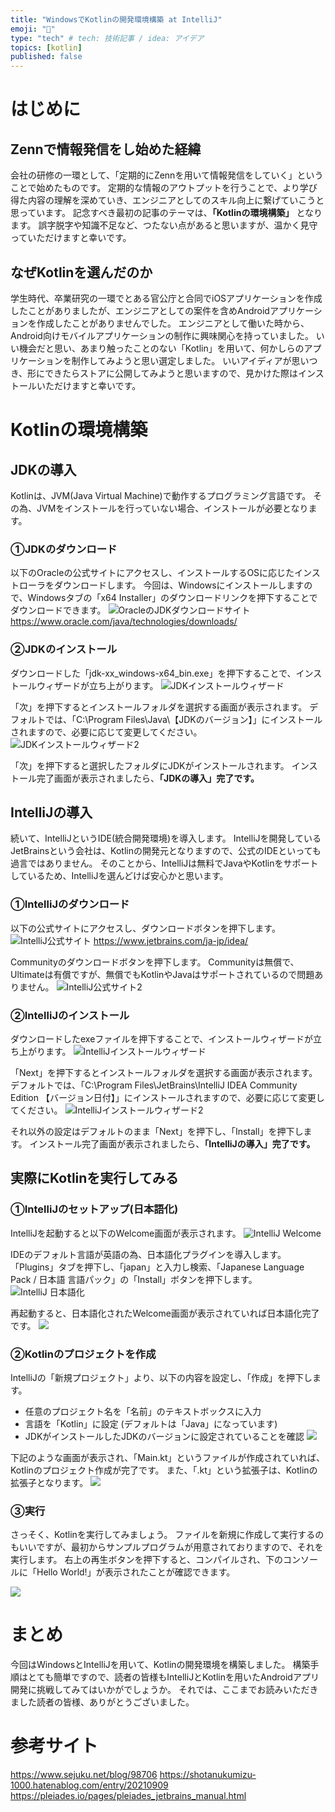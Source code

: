 ```yaml
---
title: "WindowsでKotlinの開発環境構築 at IntelliJ"
emoji: "👹"
type: "tech" # tech: 技術記事 / idea: アイデア
topics: [kotlin]
published: false
---
```


# はじめに
## Zennで情報発信をし始めた経緯
会社の研修の一環として、「定期的にZennを用いて情報発信をしていく」ということで始めたものです。
定期的な情報のアウトプットを行うことで、より学び得た内容の理解を深めていき、エンジニアとしてのスキル向上に繋げていこうと思っています。
記念すべき最初の記事のテーマは、**「Kotlinの環境構築」** となります。
誤字脱字や知識不足など、つたない点があると思いますが、温かく見守っていただけますと幸いです。

## なぜKotlinを選んだのか
学生時代、卒業研究の一環でとある官公庁と合同でiOSアプリケーションを作成したことがありましたが、エンジニアとしての案件を含めAndroidアプリケーションを作成したことがありませんでした。
エンジニアとして働いた時から、Android向けモバイルアプリケーションの制作に興味関心を持っていました。
いい機会だと思い、あまり触ったことのない「Kotlin」を用いて、何かしらのアプリケーションを制作してみようと思い選定しました。
いいアイディアが思いつき、形にできたらストアに公開してみようと思いますので、見かけた際はインストールいただけますと幸いです。

# Kotlinの環境構築
## JDKの導入
Kotlinは、JVM(Java Virtual Machine)で動作するプログラミング言語です。
その為、JVMをインストールを行っていない場合、インストールが必要となります。

### ①JDKのダウンロード
以下のOracleの公式サイトにアクセスし、インストールするOSに応じたインストローラをダウンロードします。
今回は、Windowsにインストールしますので、Windowsタブの「x64 Installer」のダウンロードリンクを押下することでダウンロードできます。
![OracleのJDKダウンロードサイト](https://storage.googleapis.com/zenn-user-upload/32a498280346-20221126.png)
https://www.oracle.com/java/technologies/downloads/

### ②JDKのインストール
ダウンロードした「jdk-xx_windows-x64_bin.exe」を押下することで、インストールウィザードが立ち上がります。
![JDKインストールウィザード](https://storage.googleapis.com/zenn-user-upload/21b5915d6f45-20221126.png)

「次」を押下するとインストールフォルダを選択する画面が表示されます。
デフォルトでは、「C:\Program Files\Java\【JDKのバージョン】」にインストールされますので、必要に応じて変更してください。
![JDKインストールウィザード2](https://storage.googleapis.com/zenn-user-upload/0085e970b78e-20221126.png)

「次」を押下すると選択したフォルダにJDKがインストールされます。
インストール完了画面が表示されましたら、**「JDKの導入」完了です。** 

## IntelliJの導入
続いて、IntelliJというIDE(統合開発環境)を導入します。
IntelliJを開発しているJetBrainsという会社は、Kotlinの開発元となりますので、公式のIDEといっても過言ではありません。
そのことから、IntelliJは無料でJavaやKotlinをサポートしているため、IntelliJを選んどけば安心かと思います。

### ①IntelliJのダウンロード
以下の公式サイトにアクセスし、ダウンロードボタンを押下します。
![IntelliJ公式サイト](https://storage.googleapis.com/zenn-user-upload/ff3e3a7d69d3-20221126.png)
https://www.jetbrains.com/ja-jp/idea/

Communityのダウンロードボタンを押下します。
Communityは無償で、Ultimateは有償ですが、無償でもKotlinやJavaはサポートされているので問題ありません。
![IntelliJ公式サイト2](https://storage.googleapis.com/zenn-user-upload/48c6ba34827f-20221126.png)

### ②IntelliJのインストール
ダウンロードしたexeファイルを押下することで、インストールウィザードが立ち上がります。
![IntelliJインストールウィザード](https://storage.googleapis.com/zenn-user-upload/323ca85f90c3-20221126.png)

「Next」を押下するとインストールフォルダを選択する画面が表示されます。
デフォルトでは、「C:\Program Files\JetBrains\IntelliJ IDEA Community Edition 【バージョン日付】」にインストールされますので、必要に応じて変更してください。
![IntelliJインストールウィザード2](https://storage.googleapis.com/zenn-user-upload/e27063e5e8c9-20221126.png)

それ以外の設定はデフォルトのまま「Next」を押下し、「Install」を押下します。
インストール完了画面が表示されましたら、**「IntelliJの導入」完了です。** 

## 実際にKotlinを実行してみる
### ①IntelliJのセットアップ(日本語化)
IntelliJを起動すると以下のWelcome画面が表示されます。
![IntelliJ Welcome](https://storage.googleapis.com/zenn-user-upload/ab9cd0237c88-20221126.png)

IDEのデフォルト言語が英語の為、日本語化プラグインを導入します。
「Plugins」タブを押下し、「japan」と入力し検索、「Japanese Language Pack / 日本語 言語パック」の「Install」ボタンを押下します。
![IntelliJ 日本語化](https://storage.googleapis.com/zenn-user-upload/2e790ff866dc-20221126.png)

再起動すると、日本語化されたWelcome画面が表示されていれば日本語化完了です。
![](https://storage.googleapis.com/zenn-user-upload/0bdf0e14ac54-20221126.png)

### ②Kotlinのプロジェクトを作成
IntelliJの「新規プロジェクト」より、以下の内容を設定し、「作成」を押下します。
- 任意のプロジェクト名を「名前」のテキストボックスに入力
- 言語を「Kotlin」に設定 (デフォルトは「Java」になっています)
- JDKがインストールしたJDKのバージョンに設定されていることを確認
![](https://storage.googleapis.com/zenn-user-upload/e22321e4b9d8-20221126.png)

下記のような画面が表示され、「Main.kt」というファイルが作成されていれば、Kotlinのプロジェクト作成が完了です。
また、「.kt」という拡張子は、Kotlinの拡張子となります。
![](https://storage.googleapis.com/zenn-user-upload/297e561d36b1-20221126.png)

### ③実行
さっそく、Kotlinを実行してみましょう。
ファイルを新規に作成して実行するのもいいですが、最初からサンプルプログラムが用意されておりますので、それを実行します。
右上の再生ボタンを押下すると、コンパイルされ、下のコンソールに「Hello World!」が表示されたことが確認できます。

![](https://storage.googleapis.com/zenn-user-upload/e21ca48f2e75-20221126.png)

# まとめ
今回はWindowsとIntelliJを用いて、Kotlinの開発環境を構築しました。
構築手順はとても簡単ですので、読者の皆様もIntelliJとKotlinを用いたAndroidアプリ開発に挑戦してみてはいかがでしょうか。
それでは、ここまでお読みいただきました読者の皆様、ありがとうございました。

# 参考サイト
https://www.sejuku.net/blog/98706
https://shotanukumizu-1000.hatenablog.com/entry/20210909
https://pleiades.io/pages/pleiades_jetbrains_manual.html